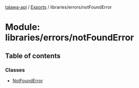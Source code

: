[talawa-api](../README.md) / [Exports](../modules.md) / libraries/errors/notFoundError

# Module: libraries/errors/notFoundError

## Table of contents

### Classes

- [NotFoundError](../classes/libraries_errors_notFoundError.NotFoundError.md)

